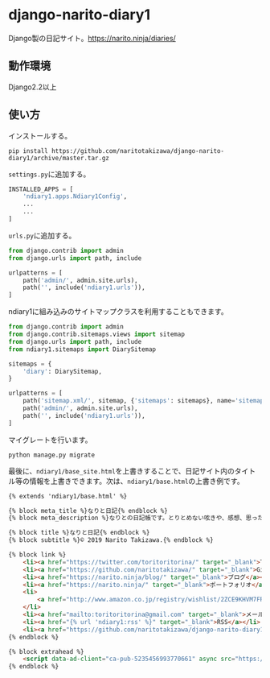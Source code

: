 # django-narito-diary1
Django製の日記サイト。https://narito.ninja/diaries/

## 動作環境
Django2.2以上

## 使い方
インストールする。
```
pip install https://github.com/naritotakizawa/django-narito-diary1/archive/master.tar.gz
```

`settings.py`に追加する。
```python
INSTALLED_APPS = [
    'ndiary1.apps.Ndiary1Config',
    ...
    ...
]
```

`urls.py`に追加する。
```python
from django.contrib import admin
from django.urls import path, include

urlpatterns = [
    path('admin/', admin.site.urls),
    path('', include('ndiary1.urls')),
]
```

ndiary1に組み込みのサイトマップクラスを利用することもできます。
```python
from django.contrib import admin
from django.contrib.sitemaps.views import sitemap
from django.urls import path, include
from ndiary1.sitemaps import DiarySitemap

sitemaps = {
    'diary': DiarySitemap,
}

urlpatterns = [
    path('sitemap.xml/', sitemap, {'sitemaps': sitemaps}, name='sitemap'),
    path('admin/', admin.site.urls),
    path('', include('ndiary1.urls')),
]
```

マイグレートを行います。
```
python manage.py migrate
```

最後に、`ndiary1/base_site.html`を上書きすることで、日記サイト内のタイトル等の情報を上書きできます。次は、`ndiary1/base.html`の上書き例です。
```html
{% extends 'ndiary1/base.html' %}

{% block meta_title %}なりと日記{% endblock %}
{% block meta_description %}なりとの日記帳です。とりとめない呟きや、感想、思ったことを書いています。毒にも薬にもならないでしょう。{% endblock %}

{% block title %}なりと日記{% endblock %}
{% block subtitle %}© 2019 Narito Takizawa.{% endblock %}

{% block link %}
    <li><a href="https://twitter.com/toritoritorina/" target="_blank">Twitter</a></li>
    <li><a href="https://github.com/naritotakizawa/" target="_blank">Github</a></li>
    <li><a href="https://narito.ninja/blog/" target="_blank">ブログ</a></li>
    <li><a href="https://narito.ninja/" target="_blank">ポートフォリオ</a></li>
    <li>
        <a href="http://www.amazon.co.jp/registry/wishlist/2ZCE9KHVM7FRA/ref=cm_sw_r_tw_ws_f.aTzbDCX47K6" target="_blank">欲しいもの</a>
    </li>
    <li><a href="mailto:toritoritorina@gmail.com" target="_blank">メール</a></li>
    <li><a href="{% url 'ndiary1:rss' %}" target="_blank">RSS</a></li>
    <li><a href="https://github.com/naritotakizawa/django-narito-diary1/" target="_blank">ソースコード</a></li>
{% endblock %}

{% block extrahead %}
    <script data-ad-client="ca-pub-5235456993770661" async src="https://pagead2.googlesyndication.com/pagead/js/adsbygoogle.js"></script>
{% endblock %}
```